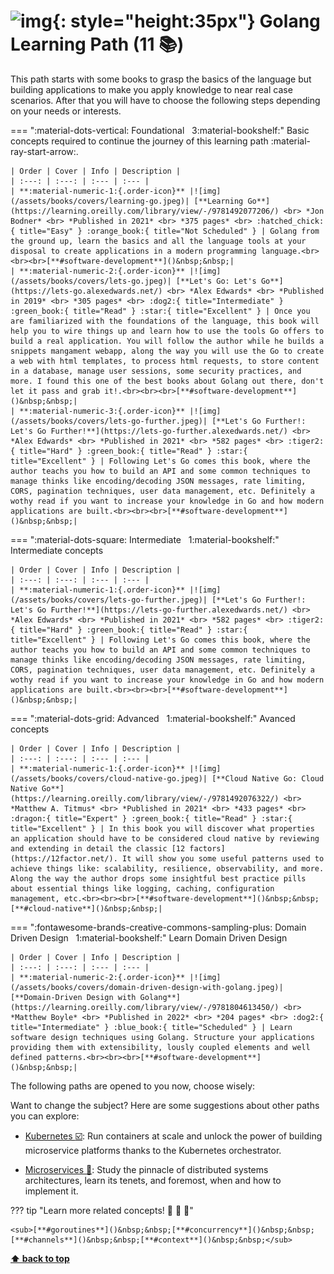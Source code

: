

[//]: # (Auto generated file from templates)

# ![img](https://skillicons.dev/icons?i=go){: style="height:35px"} Golang Learning Path (11 :books:)

This path starts with some books to grasp the basics of the language but building applications to make you apply knowledge to near real case scenarios. After that you will have to choose the following steps depending on your needs or interests.

=== ":material-dots-vertical: Foundational &nbsp; 3:material-bookshelf:"
    Basic concepts required to continue the journey of this learning path :material-ray-start-arrow:.

    | Order | Cover | Info | Description |
    | :---: | :---: | :--- | :--- |
    | **:material-numeric-1:{.order-icon}** |![img](/assets/books/covers/learning-go.jpeg)| [**Learning Go**](https://learning.oreilly.com/library/view/-/9781492077206/) <br> *Jon Bodner* <br> *Published in 2021* <br> *375 pages* <br> :hatched_chick:{ title="Easy" } :orange_book:{ title="Not Scheduled" } | Golang from the ground up, learn the basics and all the language tools at your disposal to create applications in a modern programming language.<br><br><br>[**#software-development**]()&nbsp;&nbsp;|
    | **:material-numeric-2:{.order-icon}** |![img](/assets/books/covers/lets-go.jpeg)| [**Let's Go: Let's Go**](https://lets-go.alexedwards.net/) <br> *Alex Edwards* <br> *Published in 2019* <br> *305 pages* <br> :dog2:{ title="Intermediate" } :green_book:{ title="Read" } :star:{ title="Excellent" } | Once you are familiarized with the foundations of the language, this book will help you to wire things up and learn how to use the tools Go offers to build a real application. You will follow the author while he builds a snippets mangament webapp, along the way you will use the Go to create a web with html templates, to process html requests, to store content in a database, manage user sessions, some security practices, and more. I found this one of the best books about Golang out there, don't let it pass and grab it!.<br><br><br>[**#software-development**]()&nbsp;&nbsp;|
    | **:material-numeric-3:{.order-icon}** |![img](/assets/books/covers/lets-go-further.jpeg)| [**Let's Go Further!: Let's Go Further!**](https://lets-go-further.alexedwards.net/) <br> *Alex Edwards* <br> *Published in 2021* <br> *582 pages* <br> :tiger2:{ title="Hard" } :green_book:{ title="Read" } :star:{ title="Excellent" } | Following Let's Go comes this book, where the author teachs you how to build an API and some common techniques to manage thinks like encoding/decoding JSON messages, rate limiting, CORS, pagination techniques, user data management, etc. Definitely a wothy read if you want to increase your knowledge in Go and how modern applications are built.<br><br><br>[**#software-development**]()&nbsp;&nbsp;|

=== ":material-dots-square: Intermediate &nbsp; 1:material-bookshelf:"
    Intermediate concepts

    | Order | Cover | Info | Description |
    | :---: | :---: | :--- | :--- |
    | **:material-numeric-1:{.order-icon}** |![img](/assets/books/covers/lets-go-further.jpeg)| [**Let's Go Further!: Let's Go Further!**](https://lets-go-further.alexedwards.net/) <br> *Alex Edwards* <br> *Published in 2021* <br> *582 pages* <br> :tiger2:{ title="Hard" } :green_book:{ title="Read" } :star:{ title="Excellent" } | Following Let's Go comes this book, where the author teachs you how to build an API and some common techniques to manage thinks like encoding/decoding JSON messages, rate limiting, CORS, pagination techniques, user data management, etc. Definitely a wothy read if you want to increase your knowledge in Go and how modern applications are built.<br><br><br>[**#software-development**]()&nbsp;&nbsp;|

=== ":material-dots-grid: Advanced &nbsp; 1:material-bookshelf:"
    Avanced concepts

    | Order | Cover | Info | Description |
    | :---: | :---: | :--- | :--- |
    | **:material-numeric-1:{.order-icon}** |![img](/assets/books/covers/cloud-native-go.jpeg)| [**Cloud Native Go: Cloud Native Go**](https://learning.oreilly.com/library/view/-/9781492076322/) <br> *Matthew A. Titmus* <br> *Published in 2021* <br> *433 pages* <br> :dragon:{ title="Expert" } :green_book:{ title="Read" } :star:{ title="Excellent" } | In this book you will discover what properties an application should have to be considered cloud native by reviewing and extending in detail the classic [12 factors](https://12factor.net/). It will show you some useful patterns used to achieve things like: scalability, resilience, observability, and more. Along the way the author drops some insightful best practice pills about essential things like logging, caching, configuration management, etc.<br><br><br>[**#software-development**]()&nbsp;&nbsp;[**#cloud-native**]()&nbsp;&nbsp;|

=== ":fontawesome-brands-creative-commons-sampling-plus: Domain Driven Design &nbsp; 1:material-bookshelf:"
    Learn Domain Driven Design

    | Order | Cover | Info | Description |
    | :---: | :---: | :--- | :--- |
    | **:material-numeric-2:{.order-icon}** |![img](/assets/books/covers/domain-driven-design-with-golang.jpeg)| [**Domain-Driven Design with Golang**](https://learning.oreilly.com/library/view/-/9781804613450/) <br> *Matthew Boyle* <br> *Published in 2022* <br> *204 pages* <br> :dog2:{ title="Intermediate" } :blue_book:{ title="Scheduled" } | Learn software design techniques using Golang. Structure your applications providing them with extensibility, lously coupled elements and well defined patterns.<br><br><br>[**#software-development**]()&nbsp;&nbsp;|




The following paths are opened to you now, choose wisely:



Want to change the subject? Here are some suggestions about other paths you can explore:

- [Kubernetes :ballot_box_with_check:](/learning-paths/kubernetes): Run containers at scale and unlock the power of building microservice platforms thanks to the Kubernetes orchestrator.

- [Microservices :construction:](/learning-paths/microservices): Study the pinnacle of distributed systems architectures, learn its tenets, and foremost, when and how to implement it.


??? tip "Learn more related concepts! :round_pushpin: :beginner: :gem:"

    <sub>[**#goroutines**]()&nbsp;&nbsp;[**#concurrency**]()&nbsp;&nbsp;[**#channels**]()&nbsp;&nbsp;[**#context**]()&nbsp;&nbsp;</sub>

[**⬆ back to top**](#golang-learning-path-11)
